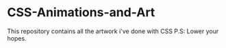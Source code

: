 # CSS-Animations-and-Art
This repository contains all the artwork i've done with CSS
P.S: Lower your hopes.
